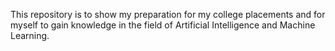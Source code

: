 This repository is to show my preparation for my college placements and for myself to gain knowledge in the field of Artificial Intelligence and Machine Learning.
